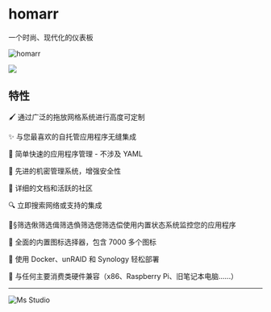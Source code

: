 # homarr

一个时尚、现代化的仪表板

![homarr](https://file.lifebus.top/imgs/homarr_cover.png)

![](https://img.shields.io/badge/%E6%96%B0%E7%96%86%E8%90%8C%E6%A3%AE%E8%BD%AF%E4%BB%B6%E5%BC%80%E5%8F%91%E5%B7%A5%E4%BD%9C%E5%AE%A4-%E6%8F%90%E4%BE%9B%E6%8A%80%E6%9C%AF%E6%94%AF%E6%8C%81-blue)

## 特性

🖌️ 通过广泛的拖放网格系统进行高度可定制

✨ 与您最喜欢的自托管应用程序无缝集成

📌 简单快速的应用程序管理 - 不涉及 YAML

🙊 先进的机密管理系统，增强安全性

📄 详细的文档和活跃的社区

🔍 立即搜索网络或支持的集成

🏴§筛选偢筛选偮筛选偩筛选偲筛选偿使用内置状态系统监控您的应用程序

🦞 全面的内置图标选择器，包含 7000 多个图标

🐳 使用 Docker、unRAID 和 Synology 轻松部署

🚀 与任何主要消费类硬件兼容（x86、Raspberry Pi、旧笔记本电脑......）

---

![Ms Studio](https://file.lifebus.top/imgs/ms_blank_001.png)
